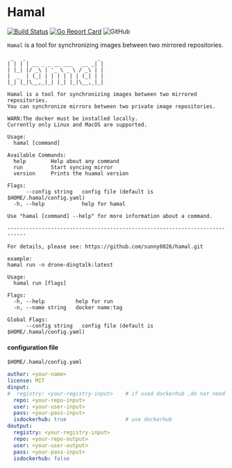 # Hamal

[![Build Status](https://travis-ci.org/sunny0826/hamal.svg?branch=master)](https://travis-ci.org/sunny0826/hamal)
[![Go Report Card](https://goreportcard.com/badge/github.com/sunny0826/hamal)](https://goreportcard.com/report/github.com/sunny0826/hamal)
![GitHub](https://img.shields.io/github/license/sunny0826/hamal.svg)

`Hamal` is a tool for synchronizing images between two mirrored repositories.

```
 _   _                       _ 
| | | | __ _ _ __ ___   __ _| |
| |_| |/ _\ | '_ \ _ \ / _\ | |
|  _  | (_| | | | | | | (_| | |
|_| |_|\__,_|_| |_| |_|\__,_|_|

Hamal is a tool for synchronizing images between two mirrored repositories. 
You can synchronize mirrors between two private image repositories.

WARN:The docker must be installed locally.
Currently only Linux and MacOS are supported.

Usage:
  hamal [command]

Available Commands:
  help        Help about any command
  run         Start syncing mirror
  version     Prints the huamal version

Flags:
      --config string   config file (default is $HOME/.hamal/config.yaml)
  -h, --help            help for hamal

Use "hamal [command] --help" for more information about a command.

----------------------------------------------------------------------------

For details, please see: https://github.com/sunny0826/hamal.git

example:
hamal run -n drone-dingtalk:latest

Usage:
  hamal run [flags]

Flags:
  -h, --help          help for run
  -n, --name string   docker name:tag

Global Flags:
      --config string   config file (default is $HOME/.hamal/config.yaml)

```

#### configuration file

`$HOME/.hamal/config.yaml`

```yaml
author: <your-name>
license: MIT
dinput:
#  registry: <your-registry-input>    # if used dockerhub ,do not need registry
  repo: <your-repo-input>
  user: <your-user-input>
  pass: <your-pass-input>
  isdockerhub: true                   # use dockerhub
doutput:
  registry: <your-registry-input>
  repo: <your-repo-output>
  user: <your-user-output>
  pass: <your-pass-input>
  isdockerhub: false
```